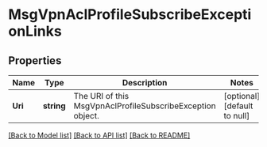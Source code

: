# MsgVpnAclProfileSubscribeExceptionLinks

## Properties
Name | Type | Description | Notes
------------ | ------------- | ------------- | -------------
**Uri** | **string** | The URI of this MsgVpnAclProfileSubscribeException object. | [optional] [default to null]

[[Back to Model list]](../README.md#documentation-for-models) [[Back to API list]](../README.md#documentation-for-api-endpoints) [[Back to README]](../README.md)


